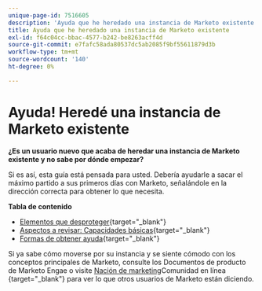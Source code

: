 ```yaml
---
unique-page-id: 7516605
description: 'Ayuda que he heredado una instancia de Marketo existente: Marketo Docs, documentación del producto'
title: Ayuda que he heredado una instancia de Marketo existente
exl-id: f64c04cc-bbac-4577-b242-be8263acff4d
source-git-commit: e7fafc58ada80537dc5ab2085f9bf55611879d3b
workflow-type: tm+mt
source-wordcount: '140'
ht-degree: 0%

---
```


# Ayuda! Heredé una instancia de Marketo existente

**¿Es un usuario nuevo que acaba de heredar una instancia de Marketo existente y no sabe por dónde empezar?**

Si es así, esta guía está pensada para usted. Debería ayudarle a sacar el máximo partido a sus primeros días con Marketo, señalándole en la dirección correcta para obtener lo que necesita.

**Tabla de contenido**

* [Elementos que desproteger](/help/marketo/getting-started/inheriting-a-marketo-instance/items-to-check-off.md){target=&quot;_blank&quot;}
* [Aspectos a revisar: Capacidades básicas](/help/marketo/getting-started/inheriting-a-marketo-instance/things-to-review-core-skills.md){target=&quot;_blank&quot;}
* [Formas de obtener ayuda](/help/marketo/getting-started/inheriting-a-marketo-instance/ways-to-get-help.md){target=&quot;_blank&quot;}

Si ya sabe cómo moverse por su instancia y se siente cómodo con los conceptos principales de Marketo, consulte los Documentos de producto de Marketo Engae o visite [Nación de marketing](https://nation.marketo.com/)Comunidad en línea {target=&quot;_blank&quot;} para ver lo que otros usuarios de Marketo están diciendo.
